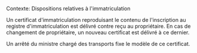 Contexte: Dispositions relatives à l'immatriculation

Un certificat d'immatriculation reproduisant le contenu de l'inscription au registre d'immatriculation est délivré contre reçu au propriétaire. En cas de changement de propriétaire, un nouveau certificat est délivré à ce dernier.

Un arrêté du ministre chargé des transports fixe le modèle de ce certificat.